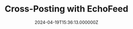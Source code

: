 ---
title: "Cross-Posting with EchoFeed"
date: "2024-04-19T15:36:13.000000Z"
tags: ["tech", "indie web"]
description: "I've been cross-posting using a self-hosted EchoFeed instance for a while, but now Robb has built a managed version, I flipped to that and it's brilliant."
link: "https://kevquirk.com/cross-posting-with-echofeed"
---